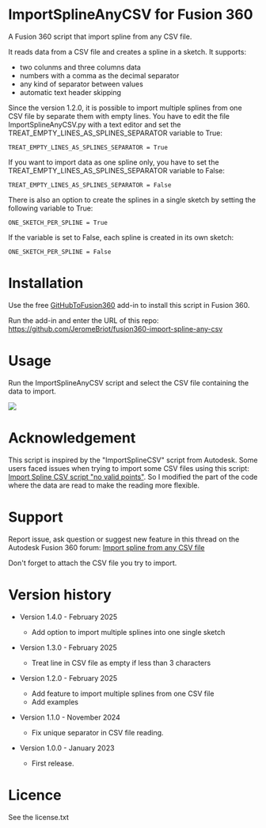 # ImportSplineAnyCSV for Fusion 360
A Fusion 360 script that import spline from any CSV file.

It reads data from a CSV file and creates a spline in a sketch. It supports:

- two colunms and three columns data
- numbers with a comma as the decimal separator
- any kind of separator between values
- automatic text header skipping

Since the version 1.2.0, it is possible to import multiple splines from one CSV file by separate them with empty lines.
You have to edit the file ImportSplineAnyCSV.py with a text editor and set the TREAT_EMPTY_LINES_AS_SPLINES_SEPARATOR variable to True:

```TREAT_EMPTY_LINES_AS_SPLINES_SEPARATOR = True```

If you want to import data as one spline only, you have to set the TREAT_EMPTY_LINES_AS_SPLINES_SEPARATOR variable to False:

```TREAT_EMPTY_LINES_AS_SPLINES_SEPARATOR = False```

There is also an option to create the splines in a single sketch by setting the following variable to True:

```ONE_SKETCH_PER_SPLINE = True```

If the variable is set to False, each spline is created in its own sketch:

```ONE_SKETCH_PER_SPLINE = False```

# Installation
Use the free [GitHubToFusion360](https://apps.autodesk.com/FUSION/en/Detail/Index?id=789800822168335025&os=Win64) add-in to install this script in Fusion 360.

Run the add-in and enter the URL of this repo: https://github.com/JeromeBriot/fusion360-import-spline-any-csv

# Usage

Run the ImportSplineAnyCSV script and select the CSV file containing the data to import.

![](/images/ImportSplineAnyCSV.png)

# Acknowledgement

This script is inspired by the "ImportSplineCSV" script from Autodesk. Some users faced issues when trying to import some CSV files using this script: [Import Spline CSV script "no valid points"](https://forums.autodesk.com/t5/fusion-360-support/import-spline-csv-script-quot-no-valid-points-quot/m-p/11702439). So I modified the part of the code where the data are read to make the reading more flexible.

# Support

Report issue, ask question or suggest new feature in this thread on the Autodesk Fusion 360 forum: [Import spline from any CSV file](https://forums.autodesk.com/t5/fusion-360-api-and-scripts/script-importsplineanycsv/m-p/11708665)

Don't forget to attach the CSV file you try to import.

# Version history

- Version 1.4.0 - February 2025
	- Add option to import multiple splines into one single sketch

- Version 1.3.0 - February 2025
  - Treat line in CSV file as empty if less than 3 characters

- Version 1.2.0 - February 2025
  - Add feature to import multiple splines from one CSV file
  - Add examples

- Version 1.1.0 - November 2024
  - Fix unique separator in CSV file reading.
  
- Version 1.0.0 - January 2023
  - First release.

# Licence
See the license.txt

